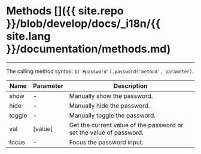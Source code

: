 # Methods []({{ site.repo }}/blob/develop/docs/_i18n/{{ site.lang }}/documentation/methods.md)

---

The calling method syntax: `$('#password').password('method', parameter)`.

<div class="start-table"></div>

| Name   | Parameter | Description                                                         |
|--------|-----------|---------------------------------------------------------------------|
| show   | -         | Manually show the password.                                         |
| hide   | -         | Manually hide the password.                                         |
| toggle | -         | Manually toggle the password.                                       |
| val    | [value]   | Get the current value of the password or set the value of password. |
| focus  | -         | Focus the password input.                                           |
